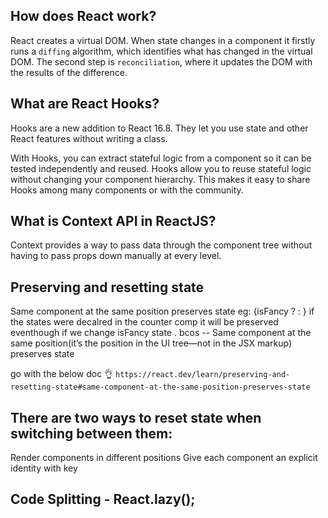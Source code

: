 ## How does React work?

React creates a virtual DOM. When state changes in a component it firstly runs a `diffing` algorithm, which identifies what has changed in the virtual DOM. The second step is `reconciliation`, where it updates the DOM with the results of the difference.

## What are React Hooks?

Hooks are a new addition to React 16.8. They let you use state and other React features without writing a class.

With Hooks, you can extract stateful logic from a component so it can be tested independently and reused. Hooks allow you to reuse stateful logic without changing your component hierarchy. This makes it easy to share Hooks among many components or with the community.

## What is Context API in ReactJS?

Context provides a way to pass data through the component tree without having to pass props down manually at every level.

## Preserving and resetting state

Same component at the same position preserves state
eg:
{isFancy ? <Counter isFancy={true} />:
<Counter isFancy={false} />}
if the states were decalred in the counter comp it will be preserved eventhough if we change isFancy state . bcos -- Same component at the same position(it’s the position in the UI tree—not in the JSX markup) preserves state

go with the below doc 👌
`https://react.dev/learn/preserving-and-resetting-state#same-component-at-the-same-position-preserves-state`

## There are two ways to reset state when switching between them:

Render components in different positions
Give each component an explicit identity with key

## Code Splitting - React.lazy();
